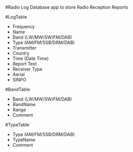 #Radio Log
Database app to store Radio Reception Reports


#LogTable 
+ Frequency 
+ Name
+ Band (LW/MW/SW/FM/DAB)
+ Type (AM/FM/SSB/DRM/DAB)
+ Transmitter
+ Country
+ Time (Date Time)
+ Report Text
+ Receiver Type
+ Aerial
+ SINPO

#BandTable 
+ Band (LW/MW/SW/FM/DAB)
+ BandName
+ Range
+ Comment

#TypeTable 
+ Type (AM/FM/SSB/DRM/DAB)
+ TypeName
+ Comment
